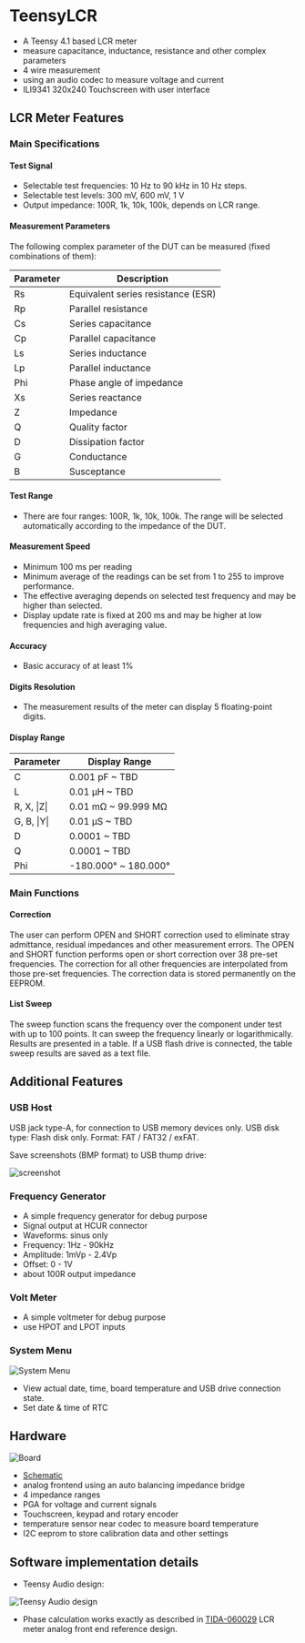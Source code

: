 # TeensyLCR

- A Teensy 4.1 based LCR meter
- measure capacitance, inductance, resistance and other complex parameters
- 4 wire measurement
- using an audio codec to measure voltage and current
- ILI9341 320x240 Touchscreen with user interface

## LCR Meter Features

### Main Specifications

#### Test Signal

- Selectable test frequencies: 10 Hz to 90 kHz in 10 Hz steps.
- Selectable test levels: 300 mV, 600 mV, 1 V
- Output impedance: 100R, 1k, 10k, 100k, depends on LCR range.

#### Measurement Parameters

The following complex parameter of the DUT can be measured (fixed combinations of them):

Parameter | Description
--- | ---
Rs  | Equivalent series resistance (ESR)
Rp  | Parallel resistance
Cs  | Series capacitance
Cp  | Parallel capacitance
Ls  | Series inductance
Lp  | Parallel inductance
Phi | Phase angle of impedance
Xs  | Series reactance
Z   | Impedance
Q   | Quality factor
D   | Dissipation factor
G   | Conductance
B   | Susceptance

#### Test Range

- There are four ranges: 100R, 1k, 10k, 100k. The range will be selected automatically according to the impedance of the DUT.

#### Measurement Speed

- Minimum 100 ms per reading
- Minimum average of the readings can be set from 1 to 255 to improve performance.
- The effective averaging depends on selected test frequency and may be higher than selected.
- Display update rate is fixed at 200 ms and may be higher at low frequencies and high averaging value.

#### Accuracy

- Basic accuracy of at least 1%

#### Digits Resolution

- The measurement results of the meter can display 5 floating-point digits.

#### Display Range

Parameter   | Display Range
--- | ---
C           | 0.001 pF ~ TBD
L           | 0.01 µH ~ TBD
R, X, \|Z\| | 0.01 mΩ ~ 99.999 MΩ
G, B, \|Y\| | 0.01 µS ~ TBD
D           | 0.0001 ~ TBD
Q           | 0.0001 ~ TBD
Phi         | -180.000° ~ 180.000°

### Main Functions

#### Correction

The user can perform OPEN and SHORT correction used to eliminate stray admittance, residual impedances and other measurement errors. The OPEN and SHORT function performs open or short correction over 38 pre-set frequencies. The correction for all other frequencies are interpolated from those pre-set frequencies. The correction data is stored permanently on the EEPROM.

#### List Sweep

The sweep function scans the frequency over the component under test with up to 100 points.
It can sweep the frequency linearly or logarithmically. Results are presented in a table.
If a USB flash drive is connected, the table sweep results are saved as a text file.

## Additional Features

### USB Host

USB jack type-A, for connection to USB memory devices only. USB disk type: Flash disk only.
Format: FAT / FAT32 / exFAT.

Save screenshots (BMP format) to USB thump drive:

![screenshot](docs/screenshot_2024-04-12_20-04-12.bmp)

### Frequency Generator

- A simple frequency generator for debug purpose
- Signal output at HCUR connector
- Waveforms: sinus only
- Frequency: 1Hz - 90kHz
- Amplitude: 1mVp - 2.4Vp
- Offset: 0 - 1V
- about 100R output impedance

### Volt Meter

- A simple voltmeter for debug purpose
- use HPOT and LPOT inputs

### System Menu

![System Menu](docs/system_menu.bmp)

- View actual date, time, board temperature and USB drive connection state.
- Set date & time of RTC

## Hardware

![Board](docs/Board%20Top%20View.png)

- [Schematic](hardware/Schematic_TeensyLCR_R1_2024-04-08.pdf)
- analog frontend using an auto balancing impedance bridge
- 4 impedance ranges
- PGA for voltage and current signals
- Touchscreen, keypad and rotary encoder
- temperature sensor near codec to measure board temperature
- I2C eeprom to store calibration data and other settings

## Software implementation details

- Teensy Audio design:

![Teensy Audio design](docs/Teensy_AudioSystemDesign.PNG)

- Phase calculation works exactly as described in [TIDA-060029](https://www.ti.com/tool/TIDA-060029) LCR meter analog front end reference design.
